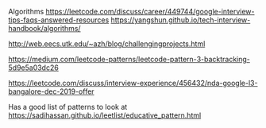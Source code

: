 Algorithms
https://leetcode.com/discuss/career/449744/google-interview-tips-faqs-answered-resources
https://yangshun.github.io/tech-interview-handbook/algorithms/


http://web.eecs.utk.edu/~azh/blog/challengingprojects.html

https://medium.com/leetcode-patterns/leetcode-pattern-3-backtracking-5d9e5a03dc26


https://leetcode.com/discuss/interview-experience/456432/nda-google-l3-bangalore-dec-2019-offer

Has a good list of patterns to look at
https://sadihassan.github.io/leetlist/educative_pattern.html

